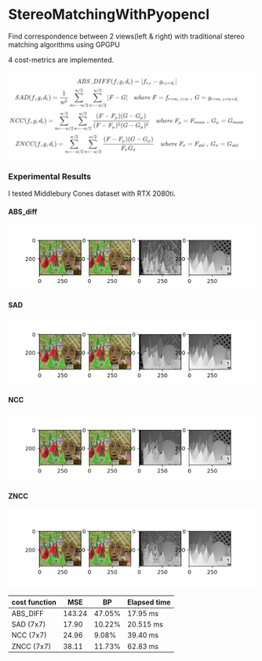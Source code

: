 # StereoMatchingWithPyopencl
Find correspondence between 2 views(left &amp; right) with traditional stereo matching algorithms using GPGPU



4 cost-metrics are implemented.

![cost metrics](imgs/metric.png)



### Experimental Results

I tested Middlebury Cones dataset with RTX 2080ti.



#### ABS_diff

![ABS_DIFF](imgs/Figure_1.png)



#### SAD

![SAD](imgs/Figure_2.png)



#### NCC

![SAD](imgs/Figure_3.png)



#### ZNCC

![SAD](imgs/Figure_4.png)



| cost function | MSE    | BP     | Elapsed time |
| ------------- | ------ | ------ | ------------ |
| ABS_DIFF      | 143.24 | 47.05% | 17.95 ms     |
| SAD (7x7)     | 17.90  | 10.22% | 20.515 ms    |
| NCC (7x7)     | 24.96  | 9.08%  | 39.40 ms     |
| ZNCC (7x7)    | 38.11  | 11.73% | 62.83 ms     |

